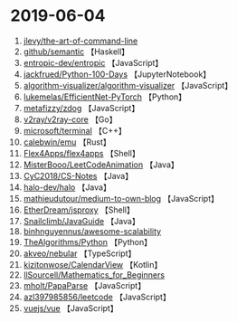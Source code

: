 # 2019-06-04

1. [jlevy/the-art-of-command-line](https://github.com/jlevy/the-art-of-command-line) 
2. [github/semantic](https://github.com/github/semantic) 【Haskell】
3. [entropic-dev/entropic](https://github.com/entropic-dev/entropic) 【JavaScript】
4. [jackfrued/Python-100-Days](https://github.com/jackfrued/Python-100-Days) 【JupyterNotebook】
5. [algorithm-visualizer/algorithm-visualizer](https://github.com/algorithm-visualizer/algorithm-visualizer) 【JavaScript】
6. [lukemelas/EfficientNet-PyTorch](https://github.com/lukemelas/EfficientNet-PyTorch) 【Python】
7. [metafizzy/zdog](https://github.com/metafizzy/zdog) 【JavaScript】
8. [v2ray/v2ray-core](https://github.com/v2ray/v2ray-core) 【Go】
9. [microsoft/terminal](https://github.com/microsoft/terminal) 【C++】
10. [calebwin/emu](https://github.com/calebwin/emu) 【Rust】
11. [Flex4Apps/flex4apps](https://github.com/Flex4Apps/flex4apps) 【Shell】
12. [MisterBooo/LeetCodeAnimation](https://github.com/MisterBooo/LeetCodeAnimation) 【Java】
13. [CyC2018/CS-Notes](https://github.com/CyC2018/CS-Notes) 【Java】
14. [halo-dev/halo](https://github.com/halo-dev/halo) 【Java】
15. [mathieudutour/medium-to-own-blog](https://github.com/mathieudutour/medium-to-own-blog) 【JavaScript】
16. [EtherDream/jsproxy](https://github.com/EtherDream/jsproxy) 【Shell】
17. [Snailclimb/JavaGuide](https://github.com/Snailclimb/JavaGuide) 【Java】
18. [binhnguyennus/awesome-scalability](https://github.com/binhnguyennus/awesome-scalability) 
19. [TheAlgorithms/Python](https://github.com/TheAlgorithms/Python) 【Python】
20. [akveo/nebular](https://github.com/akveo/nebular) 【TypeScript】
21. [kizitonwose/CalendarView](https://github.com/kizitonwose/CalendarView) 【Kotlin】
22. [llSourcell/Mathematics_for_Beginners](https://github.com/llSourcell/Mathematics_for_Beginners) 
23. [mholt/PapaParse](https://github.com/mholt/PapaParse) 【JavaScript】
24. [azl397985856/leetcode](https://github.com/azl397985856/leetcode) 【JavaScript】
25. [vuejs/vue](https://github.com/vuejs/vue) 【JavaScript】
